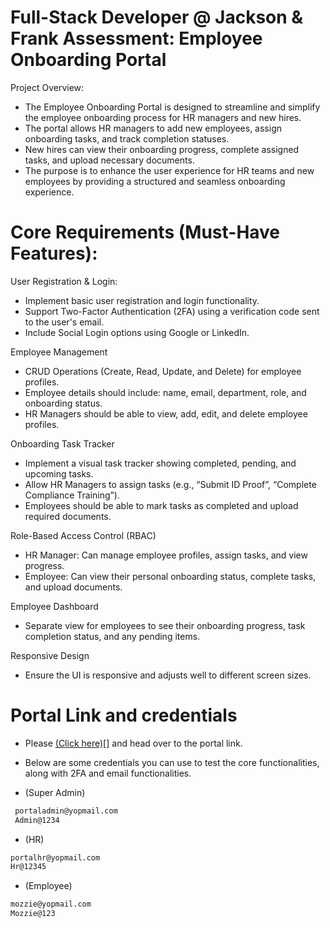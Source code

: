 # Full-Stack Developer @ Jackson & Frank Assessment: Employee Onboarding Portal

Project Overview:

- The Employee Onboarding Portal is designed to streamline and simplify the employee onboarding process for HR managers and new hires.
- The portal allows HR managers to add new employees, assign onboarding tasks, and track completion statuses.
- New hires can view their onboarding progress, complete assigned tasks, and upload necessary documents.
- The purpose is to enhance the user experience for HR teams and new employees by providing a structured and seamless onboarding experience.

# Core Requirements (Must-Have Features):

User Registration & Login:

- Implement basic user registration and login functionality.
- Support Two-Factor Authentication (2FA) using a verification code sent to the user's email.
- Include Social Login options using Google or LinkedIn.

Employee Management

- CRUD Operations (Create, Read, Update, and Delete) for employee profiles.
- Employee details should include: name, email, department, role, and onboarding status.
- HR Managers should be able to view, add, edit, and delete employee profiles.

Onboarding Task Tracker

- Implement a visual task tracker showing completed, pending, and upcoming tasks.
- Allow HR Managers to assign tasks (e.g., “Submit ID Proof”, “Complete Compliance Training”).
- Employees should be able to mark tasks as completed and upload required documents.

Role-Based Access Control (RBAC)

- HR Manager: Can manage employee profiles, assign tasks, and view progress.
- Employee: Can view their personal onboarding status, complete tasks, and upload documents.

Employee Dashboard

- Separate view for employees to see their onboarding progress, task completion status, and any pending items.

Responsive Design

- Ensure the UI is responsive and adjusts well to different screen sizes.

# Portal Link and credentials

- Please [(Click here)\[\]](http://52.90.221.187:8000) and head over to the portal link.
- Below are some credentials you can use to test the core functionalities, along with 2FA and email functionalities.

- (Super Admin)

```bash
 portaladmin@yopmail.com
 Admin@1234
```

- (HR)

```bash
portalhr@yopmail.com
Hr@12345
```
- (Employee)

```bash
mozzie@yopmail.com
Mozzie@123
```
